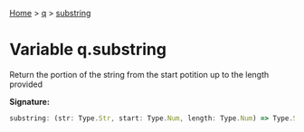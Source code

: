 [Home](../../../index.md) &gt; [q](../../q.md) &gt; [substring](./substring.md)

# Variable q.substring

Return the portion of the string from the start potition up to the length provided

<b>Signature:</b>

```typescript
substring: (str: Type.Str, start: Type.Num, length: Type.Num) => Type.Substring
```
